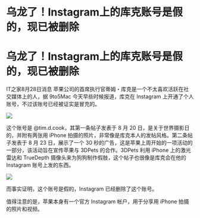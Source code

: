 # 乌龙了！Instagram上的库克账号是假的，现已被删除

# 乌龙了！Instagram上的库克账号是假的，现已被删除

IT之家8月28日消息 苹果公司的首席执行官蒂姆・库克是一个不太喜欢活跃在社交媒体上的人，据 9to5Mac 今天早些时候报道，库克在 Instagram
上开通了个人账号，不过该账号已经被证实是冒充的。

![](https://inews.gtimg.com/om_bt/O2PFcaaxh9bC2UQM7JFSmgtoanF3OjmtCOmw_EUXezLJoAA/1000)

这个账号是 @tim.d.cook，其第一条帖子发表于 8 月 20 日，是关于世界摄影日的，并附有两张用 iPhone
拍摄的照片，非常像是库克本人的发帖风格。第二条帖子发表于 8 月 23 日，展示了一个 30
秒的广告，这是苹果上周开始的一项活动的一部分，该活动旨在宣传苹果与 3DPets 的合作。3DPets 利用 iPhone 上的激光雷达和
TrueDepth 摄像头来为狗狗制作假肢，这个帖子也很像是库克会在他的 Instagram 账号上发的东西。

![](https://inews.gtimg.com/om_bt/Oe2x1WoVHA1pgp6r4rkZuDIb15Oa9a8_xfy40LAk9jjuwAA/1000)

而事实证明，这个账号是假的，Instagram 已经删除了这个账号。

值得注意的是，苹果本身有一个官方 Instagram 帐户，用于分享用 iPhone 拍摄的照片和视频。

